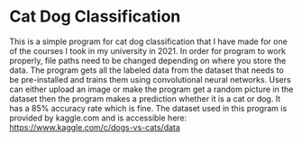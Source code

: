 # Cat Dog Classification 
This is a simple program for cat dog classification that I have made for one of the courses I took in my university in 2021. In order for program to work properly, file paths need to be changed depending on where you store the data. The program gets all the labeled data from the dataset that needs to be pre-installed and trains them using convolutional neural networks. Users can either upload an image or make the program get a random picture in the dataset then the program makes a prediction whether it is a cat or dog. It has a 85% accuracy rate which is fine. 
The dataset used in this program is provided by kaggle.com and is accessible here: https://www.kaggle.com/c/dogs-vs-cats/data 
